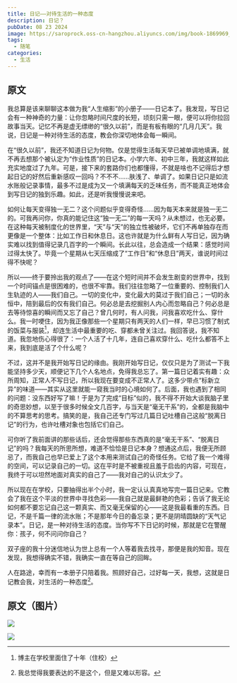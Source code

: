 ```yaml
---
title: 日记——对待生活的一种态度
description: 日记？
pubDate: 08 23 2024
image: https://saroprock.oss-cn-hangzhou.aliyuncs.com/img/book-1869969_1280.jpg
tags:
  - 随笔
categories:
  - 生活
---
```

## 原文

我总算是该来聊聊这本做为我“人生缩影”的小册子——日记本了。我发现，写日记会有一种神奇的力量：让你忽略时间尺度的长短，顷刻只需一眼，便可以将你拉回故事当天。记忆不再是虚无缥缈的“很久以前”，而是有板有眼的“几月几天”。我说，日记是一种对待生活的态度，教会你深切地体会每一瞬间。

在“很久以前”，我还不知道日记为何物。仅是觉得生活每天早已被单调地填满，就不再去想那个被认定为“作业性质”的日记本。小学六年、初中三年，我就这样如此充实地度过了九年。可是，接下来的套路你们也都懂得，不就是啥也不记得后才想起日记的好然后重新感叹一回吗？不不不……肤浅了、单调了。如果日记只是如流水账般记录事情，最多不过是成为又一个填满每天的乏味任务，而不能真正地体会到写日记的独到乐趣。如此，还是听我慢慢说来吧。

如何让每天变得独一无二？这个问题似乎变得奇怪……因为每天本来就是独一无二的。可我再问你，你真的能记住这“独一无二”的每一天吗？从未想过，也无必要。在这种每天被制度化的世界里，“天”与“天”的独立性被破坏，它们不再单独存在而更像是一个整体：比如工作日和休息日。这也许就是为什么鲜有人写日记，因为确实难以找到值得记录几百字的一个瞬间。长此以往，总会造成一个结果：感觉时间过得太快了。毕竟一个星期从七天压缩成了“工作日”和“休息日”两天，谁说时间过得不快呢？

所以——终于要拎出我的观点了——在这个短时间并不会发生剧变的世界中，找到一个时间锚点是很困难的，也很不牢靠。我们往往忽略了一位重要的、控制我们人生轨迹的人——我们自己。一切的变化中，变化最大的莫过于我们自己；一切的永恒中，陪到最后的仅有我们自己。何必总是去挖掘别人内心而忽略自己？何必总是去等待惊喜的瞬间而又忘了自己？曾几何时，有人问我，问我喜欢吃什么、穿什么。我一时哽住，因为我正像那些一个星期只有两天的人们一样，早已习惯了制式的饭菜与服装[^1]，却连生活中最重要的吃、穿都未曾关注过。我回答说，我不知道。我忽地伤心得很了：一个人活了十几年，连自己喜欢穿什么、吃什么都答不上来，我到底是活了个什么呢？

[^1]:博主在学校里面住了十年（住校）

不过，这并不是我开始写日记的缘由。我刚开始写日记，仅仅只是为了测试一下我能坚持多少天，顺便记下几个人名地点，免得我总忘了。第一篇日记着实有趣：众所周知，正常人不写日记，所以我现在要变成不正常人了。这多少带点“标新立异”的味道——其实从这里就能一窥我当时的心境如何了。后面，我也遇到了相同的问题：没东西好写了嘛！于是为了完成“目标”似的，我不得不开始大谈我脑子里的奇思妙想，以至于很多时候全文几百字，与当天是“毫无干系”的，全都是我脑中的不算思考的思考。搞笑的是，我自己还专门写过几篇日记吐槽自己这般“脱离日记”的行为，也许吐槽对象也包括它们自己。

可你听了我前面讲的那些话后，还会觉得那些东西真的是“毫无干系”、“脱离日记”的吗？我每天的所思所想，难道不恰恰是日记本身？想通这点后，我便无所顾忌了，而我自己也早已爱上了这个本用来测试自己的奇怪任务。它给了我一个难得的空间，可以记录自己的一切。这在平时是不被重视且羞于启齿的内容，可现在，我终于可以坦然地面对真实的自己了——我对自己的认识太少了。

所以现在在学校，只要抽得出半个小时，我一定认认真真地写完一篇日记来。它教会了我在这个平淡的世界中寻找色彩——我自己就是最鲜艳的色彩；告诉了我无论如何都不要忘记自己这一颗真实、而又毫无保留的心——这是我最看重的东西。日记，不是千篇一律的流水账；不是那年今日的备忘录；更不是阴晴圆缺的“天气记录本”。日记，是一种对待生活的态度。当你写不下日记的时候，那就是它在警醒你：孩子，何不问问你自己？

双子座的我十分迷信地认为世上总有一个人等着我去找寻，那便是我的知音。现在发现，我想得确实不错，我确实一直在等自己的回眸。

人在路途，幸而有一本册子只陪着我。照顾好自己，过好每一天，我想，这就是日记教会我，对生活的一种态度[^2]。

[^2]:我总觉得我要表达的不是这个，但是又难以形容。

## 原文（图片）

![](https://saroprock.oss-cn-hangzhou.aliyuncs.com/img/IMG_20240823_230245.jpg)

![](https://saroprock.oss-cn-hangzhou.aliyuncs.com/img/IMG_20240823_230249.jpg)